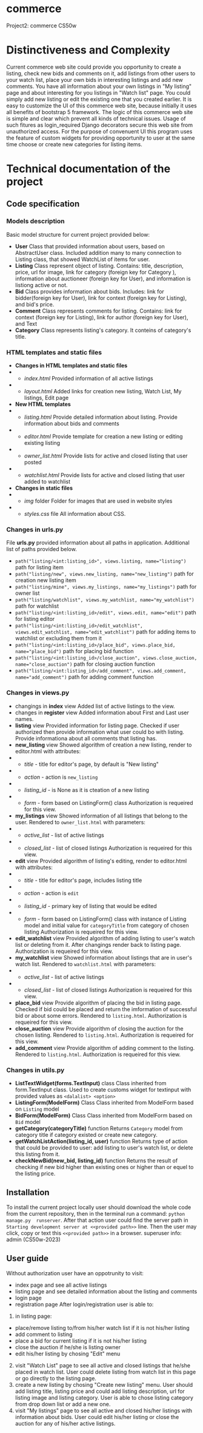 # commerce
Project2: commerce CS50w

# Distinctiveness and Complexity
Current  commerce web site could provide you opportunity to create a listing, check new bids and comments on it, add listings from other users to your watch list, place your own bids in interesting listings and add new comments. You have all information about your own listings in "My listing" page and about interesting for you listings in "Watch list" page. You could simply add new listing or edit the existing one that you created earlier. 
It is easy to customize the UI of this commerce web site, because initially it uses all benefits of bootstrap 5 framework. The logic of this commerce web site is simple and clear which prevent all kinds of technical issues. Usage of such fitures as login_required Django decorators secure this web site from unauthorized access. For the purpose of convenuent UI this program uses the feature of custom widgets for providing opportunity to user at the same time choose or create new categories for listing items.  
# Technical documentation of the project
## Code specification
### Models description
Basic model structure for current project provided below:
- **User**
    Class that provided information about users, based on AbstractUser class. Included addition many to many connection to Listing class, that showed WatchList of items for user.
- **Listing**
    Class represent object of listing. Contains: title, description, price, url for image, link for category (foreign key for Category ), information about auctioneer (foreign key for User), and information is listiong active or not.
- **Bid**
    Class provides information about bids. Includes: link for bidder(foreign key for User), link for context (foreign key for Listing), and bid's price.
- **Comment**
    Class represents comments for listing. Contains: link for context  (foreign key for Listing), link for author (foreign key for User), and Text
- **Category**
    Class represents listing's category. It conteins of category's title.
### HTML templates and static files
- **Changes in HTML templates and static files**
- - *index.html*
    Provided information of all active listings 
- - *layout.html*
    Added links for creation new listing, Watch List, My listings, Edit page 
- **New HTML templates**
- - *listing.html*
    Provide detailed information about listing. Provide information about bids and comments
- - *editor.html*
    Provide template for creation a new listing or editing existing listing  
- - *owner_list.html*
    Provide lists for active and closed listing that user posted
- - *watchlist.html*
    Provide lists for active and closed listing that user added to watchlist
- **Changes in static files**
- - *img* folder
    Folder for images that are used in website styles
- - *styles.css* file
    All information about CSS.
### Changes in __urls.py__
File __urls.py__ provided information about all paths in application. Additional list of paths provided below.
- ```path("listing/<int:listing_id>", views.listing, name="listing")``` path for listing item
- ```path("listing/new", views.new_listing, name="new_listing")``` path for creation new listing item
- ```path("listing/mine", views.my_listings, name="my_listings")``` path for owner list
- ```path("listing/watchlist", views.my_watchlist, name="my_watchlist")``` path for watchlist
- ```path("listing/<int:listing_id>/edit", views.edit, name="edit")``` path for listing editor
- ```path("listing/<int:listing_id>/edit_watchlist", views.edit_watchlist, name="edit_watchlist")``` path for adding items to watchlist or excluding them from it
- ```path("listing/<int:listing_id>/place_bid", views.place_bid, name="place_bid")``` path for placing bid function
- ```path("listing/<int:listing_id>/close_auction", views.close_auction, name="close_auction")``` path for closing auction function
- ```path("listing/<int:listing_id>/add_comment", views.add_comment, name="add_comment")``` path for adding comment function
### Changes in __views.py__
- changings in **index** view
Added list of active listings to the view.
- changes in **register** view
Added information about First and Last user names.
- **listing** view
Provided information for listing page. Checked if user authorized then provide information what user could bo with listing. Provide informationa about all comments that listing has.
- **new_listing** view
Showed algorithm of creation a new listing, render to editor.html with attributes:
- - *title* - title for editor's page, by default is "New listing"
- - *action* - action is ```new_listing```
- - *listing_id* - is None as it is cteation of a new listing
- - *form* - form based on ListingForm() class
Authorization is requeired for this view.
- **my_listings** view
Showed information of all listings that belong to the user. Rendered to ```owner_list.html``` with parameters:
- - *active_list* - list of active listings
- - *closed_list* - list of closed listings
Authorization is requeired for this view.
- **edit** view
Provided algorithm of listing's editing, render to editor.html with attributes:
- - *title* - title for editor's page, includes listing title 
- - *action* - action is ```edit```
- - *listing_id* - primary key of listing that would be edited
- - *form* - form based on ListingForm() class with instance of Listing model and initial value for ```categoryTitle``` from category of chosen listing
Authorization is requeired for this view.
- **edit_watchlist** view
Provided algorithm of adding listing to user's watch list or deleting from it. After changings render back to listing page. Authorization is requeired for this view.
- **my_watchlist** view
Showed information about listings that are in user's watch list. Rendered to ```watchlist.html``` with parameters:
- - *active_list* - list of active listings
- - *closed_list* - list of closed listings
Authorization is requeired for this view.
- **place_bid** view
Provide algorithm of placing the bid in listing page. Checked if bid could be placed and return the imformation of successful bid or about some errors. Rendered to ```listing.html```. Authorization is requeired for this view.
- **close_auction** view
Provide algorithm of closing the auction for the chosen listing. Rendered to ```listing.html```. Authorization is requeired for this view.
- **add_comment** view
Provide algorithm of adding comment to the listing. Rendered to ```listing.html```. Authorization is requeired for this view.
### Changes in __utils.py__
- **ListTextWidget(forms.TextInput)** class
Class inherited from form.TextInput class. Used to create customs widget for textinput with provided values as ```<dalalist> <option>```
- **ListingForm(ModelForm)** Class
Class inherited from ModelForm based on ```Listing``` model
- **BidForm(ModelForm)** Class
Class inherited from ModelForm based on ```Bid``` model 
- **getCategory(categoryTitle)** function
Returns ```Category``` model from category title if category existed or create new category.
- **getWatchListAction(listing_id, user)** function
Returns type of action that could be provided to user: add listing to user's watch list, or delete this listing from it.
- **checkNewBid(new_bid, listing_id)** function
Returns the result of checking if new bid higher than existing ones or higher than or equel to the listing price.
## Installation
To install the current project locally user should download the whole code from the current repository, then in the terminal run a command:
```python manage.py  runserver```. After that action user could find the server path in `Starting development server at <<provided path>>` line. Then the user may click, copy or text this `<<provided path>>` in a browser. 
superuser info: admin (CS50w-2023)
## User guide
Without authorization user have an oppotrunity to visit:
- index page and see all active listings
- listing page and see detailed information about the listing and comments
- login page 
- registration page
After login/registration user is able to:
1. in listing page:
- place/remove listing to/from his/her watch list if it is not his/her listing
- add comment to listing
- place a bid for current listing if it is not his/her listing
- close the auction if he/she is listing owner
- edit his/her listing by chosing "Edit" menu
2. visit "Watch List" page to see all active and closed listings that he/she placed in watch list. User could delete listing from watch list in this page or go directly to the listing page.
3. create a new listing by chosing "Create new listing" menu. User should add listing title, listing price and could add listing description, url for listing image and listing category. User is able to chose listing category from drop down list or add a new one.
4. visit "My listings" page to see all active and closed his/her listings with information about bids. User could edit his/her listing or close the auction for any of his/her active listings.

